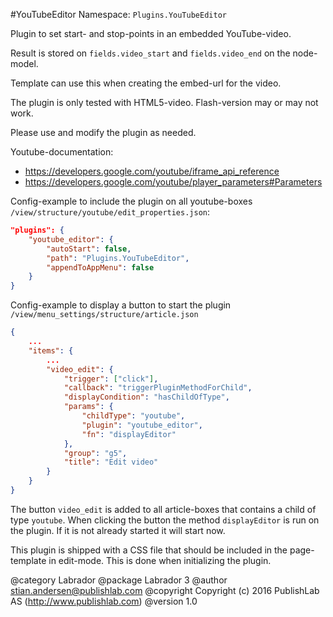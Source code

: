 #YouTubeEditor
Namespace: `Plugins.YouTubeEditor`

Plugin to set start- and stop-points in an embedded YouTube-video.

Result is stored on `fields.video_start` and `fields.video_end` on the node-model.

Template can use this when creating the embed-url for the video.

The plugin is only tested with HTML5-video. Flash-version may or may not work.

Please use and modify the plugin as needed.

Youtube-documentation: 
- https://developers.google.com/youtube/iframe_api_reference
- https://developers.google.com/youtube/player_parameters#Parameters

Config-example to include the plugin on all youtube-boxes `/view/structure/youtube/edit_properties.json`:
```json
"plugins": {
    "youtube_editor": {
        "autoStart": false,
        "path": "Plugins.YouTubeEditor",
        "appendToAppMenu": false
    }
}
```

Config-example to display a button to start the plugin `/view/menu_settings/structure/article.json`
```json
{
    ...    
    "items": {
        ...
        "video_edit": {
            "trigger": ["click"],
            "callback": "triggerPluginMethodForChild",
            "displayCondition": "hasChildOfType",
            "params": {
                "childType": "youtube",
                "plugin": "youtube_editor",
                "fn": "displayEditor"
            },
            "group": "g5",
            "title": "Edit video"
        }
    }
}
```
The button `video_edit` is added to all article-boxes that contains a child of type `youtube`. 
When clicking the button the method `displayEditor` is run on the plugin. If it is not already started it will start now.

This plugin is shipped with a CSS file that should be included in the page-template in edit-mode.
This is done when initializing the plugin.

@category    Labrador
@package     Labrador 3
@author      stian.andersen@publishlab.com
@copyright   Copyright (c) 2016 PublishLab AS (http://www.publishlab.com)
@version     1.0